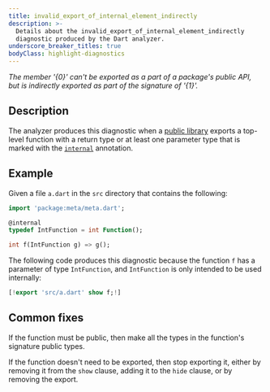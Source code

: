 ```yaml
---
title: invalid_export_of_internal_element_indirectly
description: >-
  Details about the invalid_export_of_internal_element_indirectly
  diagnostic produced by the Dart analyzer.
underscore_breaker_titles: true
bodyClass: highlight-diagnostics
---
```


_The member '{0}' can't be exported as a part of a package's public API, but is
indirectly exported as part of the signature of '{1}'._

## Description

The analyzer produces this diagnostic when a [public library][] exports a
top-level function  with a return type or at least one parameter type that
is marked with the [`internal`][meta-internal] annotation.

## Example

Given a file `a.dart` in the `src` directory that contains the
following:

```dart
import 'package:meta/meta.dart';

@internal
typedef IntFunction = int Function();

int f(IntFunction g) => g();
```

The following code produces this diagnostic because the function `f` has a
parameter of type `IntFunction`, and `IntFunction` is only intended to be
used internally:

```dart
[!export 'src/a.dart' show f;!]
```

## Common fixes

If the function must be public, then make all the types in the function's
signature public types.

If the function doesn't need to be exported, then stop exporting it,
either by removing it from the `show` clause, adding it to the `hide`
clause, or by removing the export.

[meta-internal]: https://pub.dev/documentation/meta/latest/meta/internal-constant.html
[public library]: /resources/glossary#public-library
